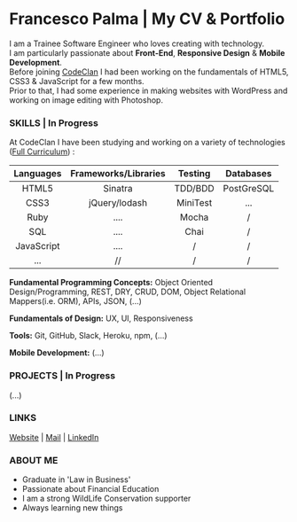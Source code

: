 # Francesco Palma | My CV & Portfolio 
  
I am a Trainee Software Engineer who loves creating with technology.  
I am particularly passionate about **Front-End**, **Responsive Design** & **Mobile Development**.  
Before joining [CodeClan](http://codeclan.com) I had been working on the fundamentals of HTML5, CSS3 & JavaScript for a few months.  
Prior to that, I had some experience in making websites with WordPress and working on image editing with Photoshop.

### SKILLS | In Progress

At CodeClan I have been studying and working on a variety of technologies ([Full Curriculum](https://github.com/FrancescoPalma/CodeClan---CX3)) :

| Languages | Frameworks/Libraries | Testing | Databases |
|:---------:|:----------:|:-------:|:---------:|
|HTML5      |Sinatra     |TDD/BDD  |PostGreSQL |
|CSS3       |jQuery/lodash      |MiniTest |    ...    |
|Ruby       |    ....    |Mocha    |     /     |
|SQL        |    ....    |Chai     |     /     | 
|JavaScript         |    ....    |/   |     /     | 
|    ...    |     //     |    /    |     /     | 

**Fundamental Programming Concepts:** Object Oriented Design/Programming, REST, DRY, CRUD, DOM, Object Relational Mappers(i.e. ORM), APIs, JSON, (...)  
  
**Fundamentals of Design:** UX, UI, Responsiveness
  
**Tools:** Git, GitHub, Slack, Heroku, npm, (...)  
  
**Mobile Development:** (...)  

### PROJECTS | In Progress
  
(...)  
<!-- - [Example](URL) -->  
  
### LINKS

[Website](http://intermundi.it) | [Mail](mailto:fpfrancescopalma7@gmail.com) | [LinkedIn](https://it.linkedin.com/in/palmafrancesco)

### ABOUT ME
* Graduate in 'Law in Business'
* Passionate about Financial Education
* I am a strong WildLife Conservation supporter
* Always learning new things
